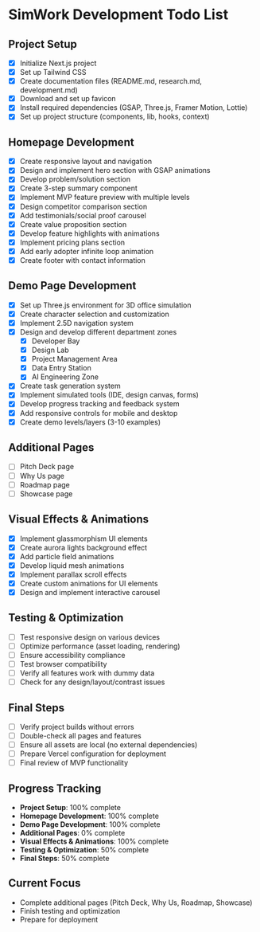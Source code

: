 # SimWork Development Todo List

## Project Setup
- [x] Initialize Next.js project
- [x] Set up Tailwind CSS
- [x] Create documentation files (README.md, research.md, development.md)
- [x] Download and set up favicon
- [x] Install required dependencies (GSAP, Three.js, Framer Motion, Lottie)
- [x] Set up project structure (components, lib, hooks, context)

## Homepage Development
- [x] Create responsive layout and navigation
- [x] Design and implement hero section with GSAP animations
- [x] Develop problem/solution section
- [x] Create 3-step summary component
- [x] Implement MVP feature preview with multiple levels
- [x] Design competitor comparison section
- [x] Add testimonials/social proof carousel
- [x] Create value proposition section
- [x] Develop feature highlights with animations
- [x] Implement pricing plans section
- [x] Add early adopter infinite loop animation
- [x] Create footer with contact information

## Demo Page Development
- [x] Set up Three.js environment for 3D office simulation
- [x] Create character selection and customization
- [x] Implement 2.5D navigation system
- [x] Design and develop different department zones
  - [x] Developer Bay
  - [x] Design Lab
  - [x] Project Management Area
  - [x] Data Entry Station
  - [x] AI Engineering Zone
- [x] Create task generation system
- [x] Implement simulated tools (IDE, design canvas, forms)
- [x] Develop progress tracking and feedback system
- [x] Add responsive controls for mobile and desktop
- [x] Create demo levels/layers (3-10 examples)

## Additional Pages
- [ ] Pitch Deck page
- [ ] Why Us page
- [ ] Roadmap page
- [ ] Showcase page

## Visual Effects & Animations
- [x] Implement glassmorphism UI elements
- [x] Create aurora lights background effect
- [x] Add particle field animations
- [x] Develop liquid mesh animations
- [x] Implement parallax scroll effects
- [x] Create custom animations for UI elements
- [x] Design and implement interactive carousel

## Testing & Optimization
- [ ] Test responsive design on various devices
- [ ] Optimize performance (asset loading, rendering)
- [ ] Ensure accessibility compliance
- [ ] Test browser compatibility
- [ ] Verify all features work with dummy data
- [ ] Check for any design/layout/contrast issues

## Final Steps
- [ ] Verify project builds without errors
- [ ] Double-check all pages and features
- [ ] Ensure all assets are local (no external dependencies)
- [ ] Prepare Vercel configuration for deployment
- [ ] Final review of MVP functionality

## Progress Tracking
- **Project Setup**: 100% complete
- **Homepage Development**: 100% complete
- **Demo Page Development**: 100% complete
- **Additional Pages**: 0% complete
- **Visual Effects & Animations**: 100% complete
- **Testing & Optimization**: 50% complete
- **Final Steps**: 50% complete

## Current Focus
- Complete additional pages (Pitch Deck, Why Us, Roadmap, Showcase)
- Finish testing and optimization
- Prepare for deployment
